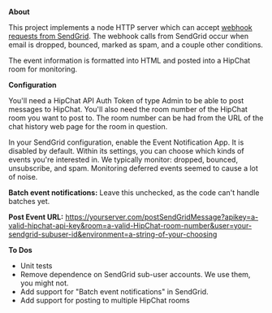 **About**This project implements a node HTTP server which can accept [webhook requests from SendGrid](http://sendgrid.com/docs/API_Reference/Webhooks/index.html). The webhook calls from SendGrid occur when email is dropped, bounced, marked as spam, and a couple other conditions. The event information is formatted into HTML and posted into a HipChat room for monitoring.**Configuration**You'll need a HipChat API Auth Token of type Admin to be able to post messages to HipChat. You'll also need the room number of the HipChat room you want to post to. The room number can be had from the URL of the chat history web page for the room in question.In your SendGrid configuration, enable the Event Notification App. It is disabled by default. Within its settings, you can choose which kinds of events you're interested in. We typically monitor: dropped, bounced, unsubscribe, and spam.  Monitoring deferred events seemed to cause a lot of noise.**Batch event notifications:** Leave this unchecked, as the code can't handle batches yet.**Post Event URL:** https://yourserver.com/postSendGridMessage?apikey=a-valid-hipchat-api-key&room=a-valid-HipChat-room-number&user=your-sendgrid-subuser-id&environment=a-string-of-your-choosing**To Dos** - Unit tests - Remove dependence on SendGrid sub-user accounts. We use them, you might not. - Add support for "Batch event notifications" in SendGrid. - Add support for posting to multiple HipChat rooms